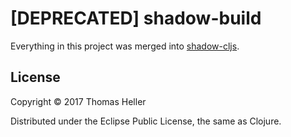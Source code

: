 # [DEPRECATED] shadow-build

Everything in this project was merged into [shadow-cljs](https://github.com/thheller/shadow-cljs).

## License

Copyright © 2017 Thomas Heller

Distributed under the Eclipse Public License, the same as Clojure.
